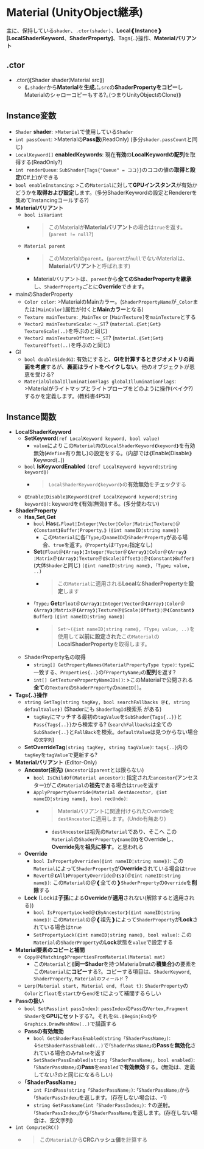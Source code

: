 # Material (UnityObject継承)

主に、保持している`shader`、`.ctor(shader)`、**Local❰Instance❱\[LocalShaderKeyword**、**ShaderProperty]**、Tags{..}操作、**Materialバリアント**

## .ctor

- .ctor(⟪Shader shader¦Material src⟫)
  - ⟪｡`shader`から**Material**を**生成**｡¦｡`src`の**ShaderPropertyをコピー**しMaterialのシャローコピーもする?｡(つまりUnityObjectのClone)⟫

## Instance変数

- `Shader` **shader**: >`Material`で使用している`Shader`
- `int passCount`: >Materialの**Pass数**(ReadOnly) (多分`shader.passCount`と同じ)
- `LocalKeyword[]` **enabledKeywords**: 現在**有効**の**LocalKeywordの配列**を取得する(ReadOnly?)
- `int renderQueue`: `SubShader{Tags{"Queue" = ココ}}`のココの値の**取得と設定**(C#上)ができる
- `bool enableInstancing`: >この`Material`に対して**GPUインスタンス**が有効かどうかを**取得および設定**します。(多分ShaderKeywordの設定とRendererを集めてInstancingコールする?)
- **Materialバリアント**
  - `bool isVariant`
    - >このMaterialが**Materialバリアント**の場合は`true`を返す。(`parent != null`?)
  - `Material parent`
    - >このMaterialの`parent`。(`parent`が`null`でないMaterialは、**Materialバリアント**と呼ばれます)
    - Materialバリアントは、`parent`から**全てのShaderPropertyを継承**し、`ShaderProperty`ごとに**Override**できます。
- mainのShaderProperty
  - `Color color`: >MaterialのMainカラー。(`ShaderPropertyName`が`_Color`または`[MainColor]`属性が付くと**Mainカラー**となる)
  - `Texture mainTexture`: `_MainTex` or `[MainTexture]`を`mainTexture`とする
  - `Vector2 mainTextureScale`: `～_ST`? (`material.⟪Set¦Get⟫TextureScale(..)`を呼ぶのと同じ)
  - `Vector2 mainTextureOffset`: `～_ST`? (`material.⟪Set¦Get⟫TextureOffset(..)`を呼ぶのと同じ)
- GI
  - `bool doubleSidedGI`: 有効にすると、**GIを計算するときジオメトリの両面を考慮**するが、**裏面はライトをベイクしない**。他のオブジェクトが恩恵を受ける?
  - `MaterialGlobalIlluminationFlags globalIlluminationFlags`: >Materialがライトマップとライトプローブをどのように操作(ベイク?)するかを定義します。(教科書4P53)

## Instance関数

- **LocalShaderKeyword**
  - **SetKeyword**`(ref LocalKeyword keyword, bool value)`
    - `value`によりこの`Material内`の`LocalShaderKeyword❰keyword❱`を有効無効(`#define`有り無し)の設定をする。(内部では⟪Enable¦Disable⟫Keyword(..))
  - `bool` **IsKeywordEnabled** `(⟪ref LocalKeyword keyword¦string keyword⟫)`
    - >`LocalShaderKeyword❰keyword❱`の**有効無効**を**チェック**する
  - `⟪Enable¦Disable⟫Keyword(⟪ref LocalKeyword keyword¦string keyword⟫)`: keywordを⟪有効¦無効⟫する。(多分使わない)
- **ShaderProperty**
  - **Has,Set,Get**
    - `bool` **Has**`⟪｡Float¦Integer¦Vector¦Color¦Matrix¦Texture¦＠❰Constant❱Buffer¦Property｡⟫`
        `(⟪int nameID¦string name⟫)`
      - この`Material`に各`｢Type｣`の`nameID`の`ShaderProperty`がある場合、`true`を返す。(`Property`は`｢Type｣`指定なし)
    - **Set**`⟪Float＠❰Array❱¦Integer¦Vector＠❰Array❱¦Color＠❰Array❱¦Matrix＠❰Array❱¦Texture＠⟪Scale¦Offset⟫¦＠❰Constant❱Buffer⟫` (大体`Shader`と同じ)
        `(⟪int nameID¦string name⟫, ｢Type｣ value, ..)`
      - >この`Material`に適用される**Local**な**ShaderProperty**を**設定**します
    - `｢Type｣` **Get**`⟪Float＠❰Array❱¦Integer¦Vector＠❰Array❱¦Color＠❰Array❱¦Matrix＠❰Array❱¦Texture＠⟪Scale¦Offset⟫¦＠❰Constant❱Buffer⟫`
        `(⟪int nameID¦string name⟫)`
      - >`Set～(⟪int nameID¦string name⟫, ｢Type｣ value, ..)`を使用して**以前に設定された**この`Material`の**LocalShaderProperty**を取得します。
  - ShaderProperty名の取得
    - `string[] GetPropertyNames(MaterialPropertyType type)`: `type`に一致する、`Properties{..}`の`｢PropertyName｣`の**配列**を返す?
    - `int[] GetTexturePropertyNameIDs()`: >このMaterialで公開される**全て**の`Texture`の`ShaderProperty`の`nameID[]`。
- **Tags{..}操作**
  - `string GetTag(string tagKey, bool searchFallbacks ＠❰, string defaultValue❱)` (Shaderにも `ShaderTagId`検索系 がある)
    - `tagKey`にマッチする最初の`tagValue`を`SubShader{Tags{..}}`と`Pass{Tags{..}}`から検索する?
      (`searchFallbacks`は全ての`SubShader{..}`と`FallBack`を検索。`defaultValue`は見つからない場合の`文字列`)
  - **SetOverrideTag**`(string tagKey, string tagValue)`: `tags{..}`内の`tagKey`を`tagValue`で更新する?
- **Materialバリアント** (Editor-Only)
  - **Ancestor(祖先)** (`Ancestor`は`parent`とは限らない)
    - `bool IsChildOf(Material ancestor)`: 指定された`ancestor`(アンセスター)がこの`Material`の**祖先**である場合は`true`を返す
    - `ApplyPropertyOverride(Material destAncestor, ⟪int nameID¦string name⟫, bool recUndo)`:
      - >Materialバリアントに関連付けられたOverrideを`destAncestor`に適用します。(Undo有無あり)
        - `destAncestor`は祖先の`Material`であり、そこへ この`Material`の`ShaderProperty❰nameID❱`をOverrideし、**Override先**を**祖先に移す**。と思われる
  - **Override**
    - `bool IsPropertyOverriden(⟪int nameID¦string name⟫)`: この`Material`によって`ShaderProperty`が**Override**されている場合は`true`
    - `Revert＠❰All❱PropertyOverride＠❰s❱(＠⟪int nameID¦string name⟫)`: この`Material`の＠❰全ての❱`ShaderProperty`の`Override`を**削除**する
  - **Lock** (Lockは**子孫**による**Override**が**適用**されない(解除すると適用される))
    - `bool IsPropertyLocked＠❰ByAncestor❱(⟪int nameID¦string name⟫)`: この`Material`の＠❰祖先❱によって`ShaderProperty`が**Lock**されている場合は`true`
    - `SetPropertyLock(⟪int nameID¦string name⟫, bool value)`: この`Material`の`ShaderProperty`の**Lock**状態を`value`で設定する
- **Material要素のコピーと補間**
  - `Copy＠❰Matching❱PropertiesFromMaterial(Material mat)`
    - この`Material`と⟪**同一Shader**を持つMaterial¦matの**積集合**⟫の要素をこの`Material`に**コピー**する?。コピーする項目は、`ShaderKeyword`, `ShaderProperty`, `Materialのフィールド` ?
  - `Lerp(Material start, Material end, float t)`: `ShaderProperty`の`Color`と`float`を`start`から`end`を`t`によって補間するらしい
- **Passの扱い**
  - `bool SetPass(int passIndex)`: `passIndex`の`Pass`の`Vertex,Fragment Shader`を**GPUにセット**する?。それを`GL.⟪Begin¦End⟫`や`Graphics.DrawMeshNow(..)`で描画する
  - **Passの有効無効**
    - `bool GetShaderPassEnabled(string ｢ShaderPassName｣)`: ↓`SetShaderPassEnabled(..)`で`｢ShaderPassName｣`の**Pass**を**無効化**されている場合のみ`false`を返す
    - `SetShaderPassEnabled(string ｢ShaderPassName｣, bool enabled)`: `｢ShaderPassName｣`の**Pass**を`enabled`で**有効無効**する。(無効は、定義してない?のと同じになるらしい)
  - **｢ShaderPassName｣**
    - `int FindPass(string ｢ShaderPassName｣)`: `｢ShaderPassName｣`から`｢ShaderPassIndex｣`を返します。(存在しない場合は、-1)
    - `string GetPassName(int ｢ShaderPassIndex｣)`: ↑の逆射。`｢ShaderPassIndex｣`から`｢ShaderPassName｣`を返します。(存在しない場合は、空文字列)
- `int ComputeCRC()`
  - >この`Material`から**CRCハッシュ値**を計算する
